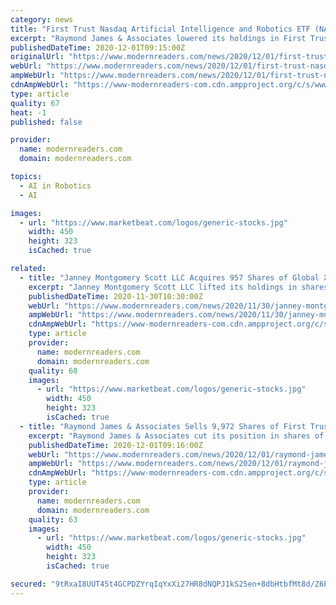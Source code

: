 ```yaml
---
category: news
title: "First Trust Nasdaq Artificial Intelligence and Robotics ETF (NASDAQ:ROBT) Shares Sold by Raymond James & Associates"
excerpt: "Raymond James & Associates lowered its holdings in First Trust Nasdaq Artificial Intelligence and Robotics ETF (NASDAQ:ROBT) by 27.0% during the 3rd quarter, according to its most recent 13F filing with the Securities and Exchange Commission (SEC)."
publishedDateTime: 2020-12-01T09:15:00Z
originalUrl: "https://www.modernreaders.com/news/2020/12/01/first-trust-nasdaq-artificial-intelligence-and-robotics-etf-nasdaqrobt-shares-sold-by-raymond-james-associates.html"
webUrl: "https://www.modernreaders.com/news/2020/12/01/first-trust-nasdaq-artificial-intelligence-and-robotics-etf-nasdaqrobt-shares-sold-by-raymond-james-associates.html"
ampWebUrl: "https://www.modernreaders.com/news/2020/12/01/first-trust-nasdaq-artificial-intelligence-and-robotics-etf-nasdaqrobt-shares-sold-by-raymond-james-associates.html/amp"
cdnAmpWebUrl: "https://www-modernreaders-com.cdn.ampproject.org/c/s/www.modernreaders.com/news/2020/12/01/first-trust-nasdaq-artificial-intelligence-and-robotics-etf-nasdaqrobt-shares-sold-by-raymond-james-associates.html/amp"
type: article
quality: 67
heat: -1
published: false

provider:
  name: modernreaders.com
  domain: modernreaders.com

topics:
  - AI in Robotics
  - AI

images:
  - url: "https://www.marketbeat.com/logos/generic-stocks.jpg"
    width: 450
    height: 323
    isCached: true

related:
  - title: "Janney Montgomery Scott LLC Acquires 957 Shares of Global X Robotics & Artificial Intelligence ETF (NASDAQ:BOTZ)"
    excerpt: "Janney Montgomery Scott LLC lifted its holdings in shares of Global X Robotics & Artificial Intelligence ETF (NASDAQ:BOTZ) by 7.6% during the 3rd quarter, according to its most recent disclosure with the SEC."
    publishedDateTime: 2020-11-30T10:30:00Z
    webUrl: "https://www.modernreaders.com/news/2020/11/30/janney-montgomery-scott-llc-acquires-957-shares-of-global-x-robotics-artificial-intelligence-etf-nasdaqbotz.html"
    ampWebUrl: "https://www.modernreaders.com/news/2020/11/30/janney-montgomery-scott-llc-acquires-957-shares-of-global-x-robotics-artificial-intelligence-etf-nasdaqbotz.html/amp"
    cdnAmpWebUrl: "https://www-modernreaders-com.cdn.ampproject.org/c/s/www.modernreaders.com/news/2020/11/30/janney-montgomery-scott-llc-acquires-957-shares-of-global-x-robotics-artificial-intelligence-etf-nasdaqbotz.html/amp"
    type: article
    provider:
      name: modernreaders.com
      domain: modernreaders.com
    quality: 68
    images:
      - url: "https://www.marketbeat.com/logos/generic-stocks.jpg"
        width: 450
        height: 323
        isCached: true
  - title: "Raymond James & Associates Sells 9,972 Shares of First Trust Nasdaq Artificial Intelligence and Robotics ETF (NASDAQ:ROBT)"
    excerpt: "Raymond James & Associates cut its position in shares of First Trust Nasdaq Artificial Intelligence and Robotics ETF (NASDAQ:ROBT) by 27.0% during the 3rd quarter, according to its most recent 13F filing with the Securities and Exchange Commission."
    publishedDateTime: 2020-12-01T09:16:00Z
    webUrl: "https://www.modernreaders.com/news/2020/12/01/raymond-james-associates-sells-9972-shares-of-first-trust-nasdaq-artificial-intelligence-and-robotics-etf-nasdaqrobt.html"
    ampWebUrl: "https://www.modernreaders.com/news/2020/12/01/raymond-james-associates-sells-9972-shares-of-first-trust-nasdaq-artificial-intelligence-and-robotics-etf-nasdaqrobt.html/amp"
    cdnAmpWebUrl: "https://www-modernreaders-com.cdn.ampproject.org/c/s/www.modernreaders.com/news/2020/12/01/raymond-james-associates-sells-9972-shares-of-first-trust-nasdaq-artificial-intelligence-and-robotics-etf-nasdaqrobt.html/amp"
    type: article
    provider:
      name: modernreaders.com
      domain: modernreaders.com
    quality: 63
    images:
      - url: "https://www.marketbeat.com/logos/generic-stocks.jpg"
        width: 450
        height: 323
        isCached: true

secured: "9tRxaI8UUT45t4GCPDZYrqIqYxXi27HR8dNQPJ1kS25en+8dbHtbfMt8d/Z6PuppOvQHMSmPXdB1GCJS0TJVI2RXnOPWQn9jYsoZ6dhSPtWH5N14jPls1XzYT9cV1FnD+Jpu/C0yBnCMVY4isEZwkPEjRxxF8/caVGYWs24bRtKmX4eq4wBfpF9pgojRXKuVtwlRAGiC8gb4JxkoVQyd6X6k9dtybqyIULcuCJdVBJ7rrQUUQ2q68OpXW/LKtroPMcdK6SngGsZFYveSXHrZYnRZ7sDmK9hGbPaClivbpn7lQtdjTREVhKDBaHHV4e2FxGYHCQs0Q87NnDhcx37YCiBCVE3UK+jYECeUkpamGBc=;s+qROX7pcyNYUZBXFMkyxg=="
---
```


